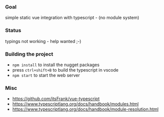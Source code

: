 ### Goal
simple static vue integration with typescript - (no module system)

### Status
typings not working - help wanted ;-)

### Building the project
 - `npm install` to install the nugget packages
 - press `ctrl+shift+B` to build the typescript in vscode
 - `npm start` to start the web server

 ### Misc
 - <https://github.com/itsFrank/vue-typescript>
 - <https://www.typescriptlang.org/docs/handbook/modules.html>
 - <https://www.typescriptlang.org/docs/handbook/module-resolution.html>

